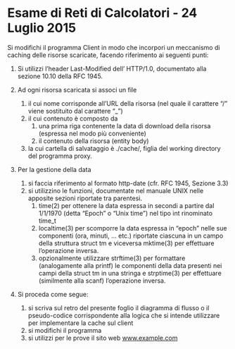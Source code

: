 # Esame di Reti di Calcolatori - 24 Luglio 2015

Si modifichi il programma Client in modo che incorpori un meccanismo di caching delle risorse scaricate, facendo riferimento ai seguenti punti: 

1. Si utilizzi l’header Last-Modified dell’ HTTP/1.0, documentato alla sezione 10.10 della RFC 1945.

2. Ad ogni risorsa scaricata si associ un file 
    1. il cui nome corrisponde all’URL della risorsa (nel quale il carattere “/” viene sostituito dal carattere “_”)
    2. il cui contenuto è composto da 
        1. una prima riga contenente la data di download della risorsa (espressa nel modo più conveniente)
        2. il contenuto della risorsa (entity body)
    3. la cui cartella di salvataggio è ./cache/, figlia del working directory del programma proxy. 

3. Per la gestione della data 
    1. si  faccia riferimento al formato  http-date (cfr. RFC 1945, Sezione 3.3)   
    2. si utilizzino le funzioni, documentate nel manuale UNIX  nelle apposite sezioni riportate tra parentesi.  
        1. time(2) per ottenere la data espressa in secondi a partire dal 1/1/1970 (detta “Epoch” o “Unix time”) nel tipo int rinominato time_t 
        2. localtime(3) per scomporre la data espressa in “epoch” nelle sue componenti  (ora, minuti, ... etc.) riportate ciascuna in un campo della struttura struct tm  e viceversa  mktime(3) per effettuare l’operazione inversa.
        3. opzionalmente utilizzare strftime(3) per formattare (analogamente  alla printf) le componenti della data presenti nei campi della struct tm in una stringa e strptime(3)  per effettuare (similmente alla scanf) l’operazione inversa. 

4. Si proceda come segue: 
    1. si scriva sul retro del presente foglio il diagramma di flusso o il pseudo-codice corrispondente alla logica che si intende utilizzare per implementare la cache sul client 
    2. si  modifichi il programma 
    3. si utilizzi per le prove il sito web www.example.com
